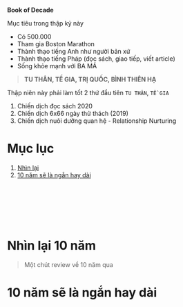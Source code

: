 **Book of Decade**	

Mục tiêu trong thập kỷ này

* Có 500.000
* Tham gia Boston Marathon
* Thành thạo tiếng Anh như người bản xứ
* Thành thạo tiếng Pháp (đọc sách, giao tiếp, viết article)
* Sống khỏe mạnh với BA MÁ

> **TU THÂN, TỀ GIA, TRỊ QUỐC, BÌNH THIÊN HẠ**

Thập niên này phải làm tốt 2 thứ đầu tiên `TU THÂN`, `TỀ GIA`

1. Chiến dịch đọc sách 2020
2. Chiến dịch 6x66 ngày thử thách (2019)
3. Chiến dịch nuôi dưỡng quan hệ - Relationship Nurturing

# Mục lục

1. [Nhìn lại](#first-review)
2. [10 năm sẽ là ngắn hay dài](#second-current-ten-year)

<br>
<br>
<br>
<br>
<br>

# Nhìn lại 10 năm <a name="first-review"></a>

> Một chút review về 10 năm qua

# 10 năm sẽ là ngắn hay dài <a name="second-current-ten-year"></a>
